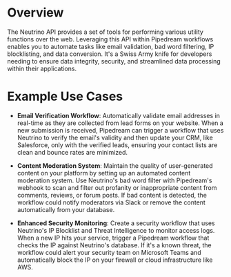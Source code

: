 # Overview

The Neutrino API provides a set of tools for performing various utility functions over the web. Leveraging this API within Pipedream workflows enables you to automate tasks like email validation, bad word filtering, IP blocklisting, and data conversion. It's a Swiss Army knife for developers needing to ensure data integrity, security, and streamlined data processing within their applications.

# Example Use Cases

- **Email Verification Workflow**: Automatically validate email addresses in real-time as they are collected from lead forms on your website. When a new submission is received, Pipedream can trigger a workflow that uses Neutrino to verify the email's validity and then update your CRM, like Salesforce, only with the verified leads, ensuring your contact lists are clean and bounce rates are minimized.

- **Content Moderation System**: Maintain the quality of user-generated content on your platform by setting up an automated content moderation system. Use Neutrino's bad word filter with Pipedream's webhook to scan and filter out profanity or inappropriate content from comments, reviews, or forum posts. If bad content is detected, the workflow could notify moderators via Slack or remove the content automatically from your database.

- **Enhanced Security Monitoring**: Create a security workflow that uses Neutrino's IP Blocklist and Threat Intelligence to monitor access logs. When a new IP hits your service, trigger a Pipedream workflow that checks the IP against Neutrino's database. If it's a known threat, the workflow could alert your security team on Microsoft Teams and automatically block the IP on your firewall or cloud infrastructure like AWS.
